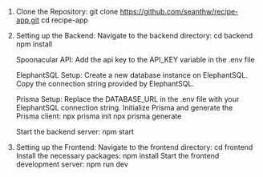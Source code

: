 1. Clone the Repository:
    git clone https://github.com/seanthw/recipe-app.git
    cd recipe-app

2. Setting up the Backend:
      Navigate to the backend directory:
       cd backend
       npm install

     Spoonacular API:
      Add the api key to the API_KEY variable in the .env file


     ElephantSQL Setup:
       Create a new database instance on ElephantSQL.
       Copy the connection string provided by ElephantSQL.
     
     Prisma Setup:
       Replace the DATABASE_URL in the .env file with your ElephantSQL connection string.
       Initialize Prisma and generate the Prisma client:
            npx prisma init
            npx prisma generate

     Start the backend server:
         npm start

3. Setting up the Frontend:
     Navigate to the frontend directory:
       cd frontend
     Install the necessary packages:
       npm install
     Start the frontend development server:
       npm run dev
